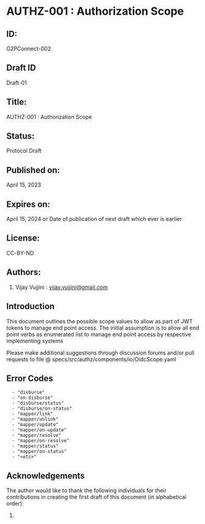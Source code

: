 # AUTHZ-001 : Authorization Scope 

## ID: 
G2PConnect-002

## Draft ID
Draft-01

## Title:
AUTHZ-001 : Authorization Scope 

## Status:
Protocol Draft

## Published on:
April 15, 2023

## Expires on:
April 15, 2024 or Date of publication of next draft which ever is earlier

## License:
CC-BY-ND

## Authors:
1. Vijay Vujjini : vijay.vujjini@gmail.com

## Introduction
  This document outlines the possible scope values to allow as part of JWT tokens to manage end point access. The initial assumption is to allow all end point verbs as enumerated list to manage end point access by respective implementing systems 

  Please make additional suggestions through discussion forums and/or pull requests to file @ specs/src/authz/components/io/OidcScope.yaml

  ## Error Codes
  ```
    - "disburse"
    - "on-disburse"
    - "disburse/status"
    - "disburse/on-status"
    - "mapper/link"
    - "mapper/unlink"
    - "mapper/update"
    - "mapper/on-update"
    - "mapper/resolve"
    - "mapper/on-resolve"
    - "mapper/status"
    - "mapper/on-status"
    - "<etc>"
  ```

  ## Acknowledgements
  The author would like to thank the following individuals for their contributions in creating the first draft of this document (in alphabetical order):

1. 
